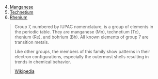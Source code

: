 
4) [Manganese](Group-07-Manganese/Manganese.md)
5) [Technetium](Group-07-Manganese/Technetium.md)
6) [Rhenium](Group-07-Manganese/Rhenium.md)


> Group 7, numbered by IUPAC nomenclature, is a group of elements in the periodic table. They are manganese (Mn), technetium (Tc), rhenium (Re), and bohrium (Bh). All known elements of group 7 are transition metals.
>
> Like other groups, the members of this family show patterns in their electron configurations, especially the outermost shells resulting in trends in chemical behavior.
>
> [Wikipedia](https://en.wikipedia.org/wiki/Group%207%20element)

